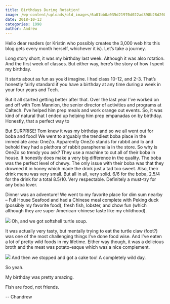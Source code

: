 ```yaml
---
title: Birthdays During Rotation!
image: /wp-content/uploads/old_images/6a01bb0a035d21970d022ad398b28d200d-pi.jpg
date: 2018-10-13
categories: 1098
author: Andrew
---
```


Hello dear readers (or Kristin who possibly creates the 3,000 web hits this blog gets every month herself, whichever it is). Let’s take a journey.

Long story short, it was my birthday last week. Although it was also rotation. And the first week of classes. But either way, here’s the story of how I spent my birthday.

It starts about as fun as you’d imagine. I had class 10-12, and 2-3. That’s honestly fairly standard if you have a birthday at any time during a week in your four years and Tech.

But it all started getting better after that. Over the last year I’ve worked on and off with Tom Mannion, the senior director of activities and programs at Caltech. I’ve helped him prep meals and work orange out events. So, it was kind of natural that I ended up helping him prep empanadas on by birthday. Honestly, that a perfect way to

But SURPRISE! Tom knew it was my birthday and so we all went out for boba and food!
We went to arguably the trendiest boba place in the immediate area: OneZo. Apparently OneZo stands for rabbit and lo and behold they had a plethora of rabbit paraphernalia in the store. So why is OneZo so trendy you ask? They use a machine to cut all of their boba in house. It honestly does make a very big difference in the quality. The boba was the perfect level of chewy. The only issue with their boba was that they drowned it in honey which made the drink just a tad too sweet. Also, their drink menu was very small. But all in all, very solid. 6/6 for the boba, 2.5/4 for the drink for a total 8.5/10. Very respectable. Definitely a must-try for any boba lover.

Dinner was an adventure! We went to my favorite place for dim sum nearby – Full House Seafood and had a Chinese meal complete with Peking duck (possibly my favorite food), fresh fish, lobster, and chow fun (which although they are super American-chinese taste like my childhood).


![](/old_images/caltech_as_it_happens/6a0105349b8251970b022ad3729121200c.jpg)
Oh, and we got softshell turtle soup.

It was actually very tasty, but mentally trying to eat the turtle claw (foot?) was one of the most challenging things I’ve done food wise. And I’ve eaten a lot of pretty wild foods in my lifetime. Either way though, it was a delicious broth and the meat was potato-esque which was a nice complement.


![](/old_images/caltech_as_it_happens/6a0105349b8251970b022ad3b84ec9200b.jpg)
And then we stopped and got a cake too! A completely wild day.

So yeah.

My birthday was pretty amazing.

Fish are food, not friends.

-- Chandrew
